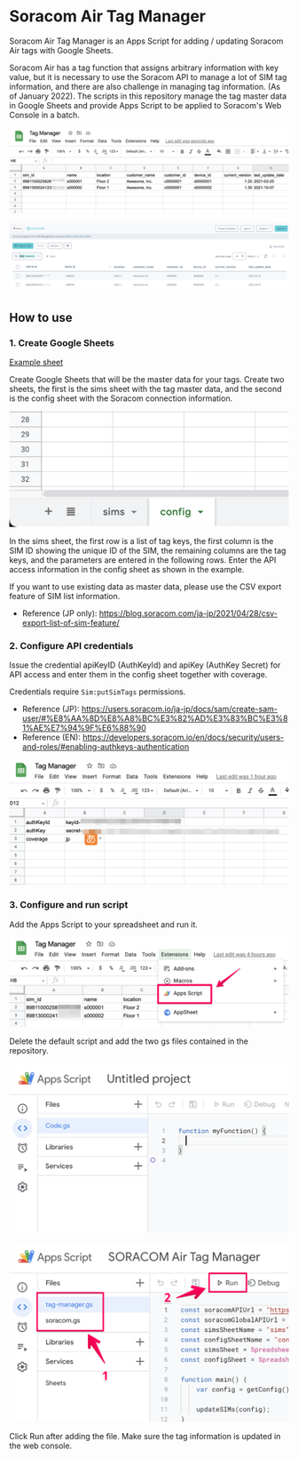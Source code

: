 # Soracom Air Tag Manager
Soracom Air Tag Manager is an Apps Script for adding / updating Soracom Air tags with Google Sheets.

Soracom Air has a tag function that assigns arbitrary information with key value, but it is necessary to use the Soracom API to manage a lot of SIM tag information, and there are also challenge in managing tag information. (As of January 2022). The scripts in this repository manage the tag master data in Google Sheets and provide Apps Script to be applied to Soracom's Web Console in a batch.

![console](doc/img/sims.png)

![console](doc/img/console.png)

## How to use

### 1. Create Google Sheets

[Example sheet](https://docs.google.com/spreadsheets/d/1t5vxhR37fR5Ql32tR5fZz0182zCxfEX8GJmTgS_sv4k/edit?usp=sharing)

Create Google Sheets that will be the master data for your tags.
Create two sheets, the first is the sims sheet with the tag master data, and the second is the config sheet with the Soracom connection information.

![console](doc/img/sheets.png)

In the sims sheet, the first row is a list of tag keys, the first column is the SIM ID showing the unique ID of the SIM, the remaining columns are the tag keys, and the parameters are entered in the following rows.
Enter the API access information in the config sheet as shown in the example.

If you want to use existing data as master data, please use the CSV export feature of SIM list information.

- Reference (JP only): https://blog.soracom.com/ja-jp/2021/04/28/csv-export-list-of-sim-feature/

### 2. Configure API credentials

Issue the credential apiKeyID (AuthKeyId) and apiKey (AuthKey Secret) for API access and enter them in the config sheet together with coverage.

Credentials require `Sim:putSimTags` permissions.

- Reference (JP): https://users.soracom.io/ja-jp/docs/sam/create-sam-user/#%E8%AA%8D%E8%A8%BC%E3%82%AD%E3%83%BC%E3%81%AE%E7%94%9F%E6%88%90
- Reference (EN): https://developers.soracom.io/en/docs/security/users-and-roles/#enabling-authkeys-authentication

![console](doc/img/config.png)

### 3. Configure and run script
Add the Apps Script to your spreadsheet and run it.

![console](doc/img/add-apps-script.png)

Delete the default script and add the two gs files contained in the repository.

![console](doc/img/default-apps-script.png)

![console](doc/img/configured-apps-script.png)

Click Run after adding the file.
Make sure the tag information is updated in the web console.